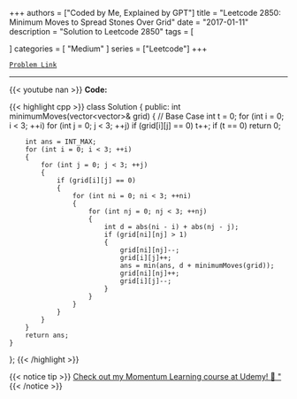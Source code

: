 
+++
authors = ["Coded by Me, Explained by GPT"]
title = "Leetcode 2850: Minimum Moves to Spread Stones Over Grid"
date = "2017-01-11"
description = "Solution to Leetcode 2850"
tags = [
    
]
categories = [
    "Medium"
]
series = ["Leetcode"]
+++



[`Problem Link`](https://leetcode.com/problems/minimum-moves-to-spread-stones-over-grid/description/)

---
{{< youtube nan >}}
**Code:**

{{< highlight cpp >}}
class Solution {
public:
    int minimumMoves(vector<vector<int>>& grid) {
        // Base Case
        int t = 0;
        for (int i = 0; i < 3; ++i)
            for (int j = 0; j < 3; ++j)
                if (grid[i][j] == 0)
                    t++;
        if (t == 0)
            return 0;
        
        int ans = INT_MAX;
        for (int i = 0; i < 3; ++i)
        {
            for (int j = 0; j < 3; ++j)
            {
                if (grid[i][j] == 0)
                {
                    for (int ni = 0; ni < 3; ++ni)
                    {
                        for (int nj = 0; nj < 3; ++nj)
                        {
                            int d = abs(ni - i) + abs(nj - j);
                            if (grid[ni][nj] > 1)
                            {
                                grid[ni][nj]--;
                                grid[i][j]++;
                                ans = min(ans, d + minimumMoves(grid));
                                grid[ni][nj]++;
                                grid[i][j]--;
                            }
                        }
                    }
                }
            }
        }
        return ans;
    }
};
{{< /highlight >}}



{{< notice tip >}}
[Check out my Momentum Learning course at Udemy! 🚀 "](https://www.udemy.com/course/blind-75-the-data-structures-and-algorithms-essentials/)
{{< /notice >}}

